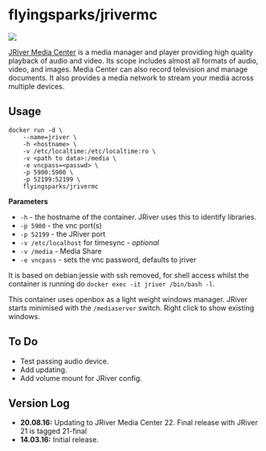 # flyingsparks/jrivermc

![](https://www.jriver.com/images/header/logo.png)

[JRiver Media Center](https://www.jriver.com/) is a media manager and player providing high quality playback of audio and video. Its scope includes almost all formats of audio, video, and images. Media Center can also record television and manage documents. It also provides a media network to stream your media across multiple devices.

## Usage

```
docker run -d \
	--name=jriver \
	-h <hostname> \
	-v /etc/localtime:/etc/localtime:ro \
	-v <path to data>:/media \
	-e vncpass=<passwd> \
	-p 5900:5900 \
	-p 52199:52199 \
	flyingsparks/jrivermc
```

**Parameters**

* `-h` - the hostname of the container. JRiver uses this to identify libraries.
* `-p 5900` - the vnc port(s)
* `-p 52199` - the JRiver port
* `-v /etc/localhost` for timesync - *optional*
* `-v /media` - Media Share
* `-e vncpass` - sets the vnc password, defaults to jriver


It is based on debian:jessie with ssh removed, for shell access whilst the container is running do `docker exec -it jriver /bin/bash -l`.

This container uses openbox as a light weight windows manager. JRiver starts minimised with the `/mediaserver` switch. Right click to show existing windows.

## To Do

* Test passing audio device.
* Add updating.
* Add volume mount for JRiver config.

## Version Log

+ **20.08.16:** Updating to JRiver Media Center 22. Final release with JRiver 21 is tagged 21-final
+ **14.03.16:** Initial release. 

